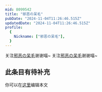 ```yaml
---
mid: 8099542
title: "邪恶の呆毛"
pubDate: "2024-11-04T11:26:46.515Z"
updatedDate: "2024-11-04T11:26:46.515Z"
profile:
  {
    Nickname: ["邪恶の呆毛"],
  }
---
```


关注[邪恶の呆毛](https://space.bilibili.com/8099542)谢谢喵~ 关注[邪恶の呆毛](https://space.bilibili.com/8099542)谢谢喵~

## 此条目有待补充
你可以在[这里](https://github.com/Yuhanawa/VTuber.ICU/edit/master/src/content/v/邪恶の呆毛/index.md)编辑本文
